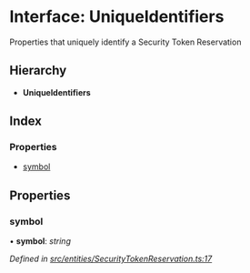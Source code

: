# Interface: UniqueIdentifiers

Properties that uniquely identify a Security Token Reservation

## Hierarchy

* **UniqueIdentifiers**

## Index

### Properties

* [symbol](entities.uniqueidentifiers-6.md#symbol)

## Properties

###  symbol

• **symbol**: *string*

*Defined in [src/entities/SecurityTokenReservation.ts:17](https://github.com/PolymathNetwork/polymath-sdk/blob/454d285/src/entities/SecurityTokenReservation.ts#L17)*
